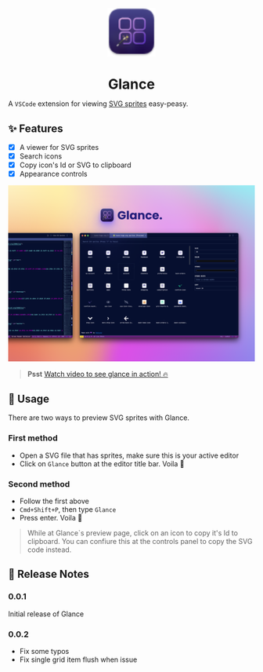 <img src="./media/glance-sm.png" style="height: 100px; display: table; margin: 20px auto;">
<h1 style="text-align: center; border: none; margin-bottom: 0">Glance</h1>

A `VSCode` extension for viewing [SVG sprites](https://css-tricks.com/svg-symbol-good-choice-icons/) easy-peasy.

## ✨ Features

-   [x] A viewer for SVG sprites
-   [x] Search icons
-   [x] Copy icon's Id or SVG to clipboard
-   [x] Appearance controls

![Banner](media/banner.png)

> **Psst** [Watch video to see glance in action! 🔥](https://youtu.be/dK5gAxghYSo)

## 💪 Usage

There are two ways to preview SVG sprites with Glance.

### First method

-   Open a SVG file that has sprites, make sure this is your active editor
-   Click on `Glance` button at the editor title bar. Voila 🎉

### Second method

-   Follow the first above
-   `Cmd+Shift+P`, then type `Glance`
-   Press enter. Voila 🎉

> While at Glance`s preview page, click on an icon to copy it's Id to clipboard. You can confiure this at the controls panel to copy the SVG code instead.

<!-- ## Extension Settings

Include if your extension adds any VS Code settings through the `contributes.configuration` extension point.

For example:

This extension contributes the following settings:

-   `myExtension.enable`: enable/disable this extension
-   `myExtension.thing`: set to `blah` to do something -->

## 📝 Release Notes

### 0.0.1

Initial release of Glance

### 0.0.2

-   Fix some typos
-   Fix single grid item flush when issue
